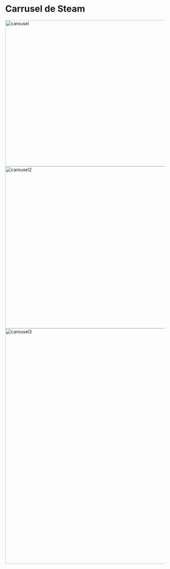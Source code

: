 <h1>Carrusel de Steam</h1>

<img width="1120" height="462" alt="carousel" src="https://github.com/user-attachments/assets/1da8c8bc-00a1-4bcd-8449-b6540e78185f" />

<img width="1131" height="512" alt="carousel2" src="https://github.com/user-attachments/assets/daa590e6-3cd9-46fc-a1c2-06ba0c30d1f9" />

<img width="1191" height="744" alt="carousel3" src="https://github.com/user-attachments/assets/d639f1c2-fded-4f59-b0a8-ed762f6c7e50" />
